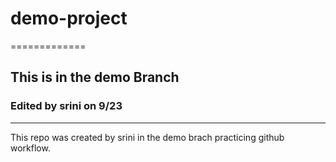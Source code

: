 # demo-project
=============
## This is in the demo Branch

### Edited by srini on 9/23
------------

This repo was created by srini in the demo brach practicing github workflow.
